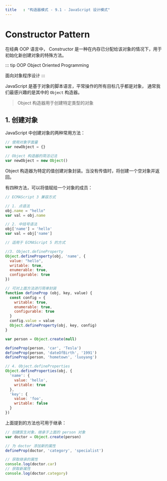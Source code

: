 ```yaml
---
title   : "构造器模式 - 9.1 - JavaScript 设计模式"
---
```


Constructor Pattern
===================

在经典 OOP 语言中，
Constructor 是一种在内存已分配给该对象的情况下，用于初始化新创建对象的特殊方法。

::: tip OOP
Object Oriented Programming

面向对象程序设计
:::

JavaScript 是基于对象的脚本语言，平常操作的所有目标几乎都是对象，
通常我们最感兴趣的是其中的 `Object` 构造器。

> Object 构造器用于创建特定类型的对象

## 1. 创建对象

JavaScript 中创建对象的两种常用方法：

```js
// 使用对象字面量
var newObject = {}

// Object 构造器的简洁记法
var newObject = new Object()
```

Object 构造器为特定的值创建对象封装。当没有传值时，将创建一个空对象并返回。

有四种方法，可以将值赋给一个对象的成员：

```js
// ECMAScript 3 兼容方式

// 1. 点语法
obj.name = "hello"
var val = obj.name

// 2. 中括号语法
obj['name'] = 'hello'
var val = obj['name']

// 适用于 ECMAScript 5 的方式

//3. Object.defineProperty
Object.defineProperty(obj, 'name', {
  value: "hello",
  writable: true,
  enumerable: true,
  configurable: true
})

// 可对上面方法进行简单封装
function defineProp (obj, key, value) {
  const config = {
    writable: true,
    enumerable: true,
    configurable: true
  }
  config.value = value
  Object.defineProperty(obj, key, config)
}

var person = Object.create(null)

defineProp(person, 'car', 'Tesla')
defineProp(person, 'dateOfBirth', '1991')
defineProp(person, 'hometown', 'luoyang')

// 4. Object.defineProperties
Object.defineProperties(obj, {
  'name': {
    value: 'hello',
    writable: true
  },
  'key': {
    value: 'foo',
    writable: false
  }
})
```

上面提到的方法也可用于继承：

```js
// 创建医生对象，继承于上面的 person 对象
var doctor = Object.create(person)

// 为 doctor 添加新的属性
defineProp(doctor, 'category', 'specialist')

// 获取继承的属性
console.log(doctor.car)
// 获取新属性
console.log(doctor.category)
```

